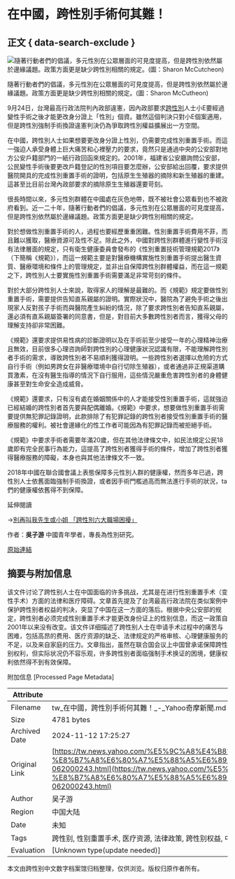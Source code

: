# 在中國，跨性別手術何其難！

## 正文 { data-search-exclude }


![隨著行動者們的倡議，多元性別在公眾層面的可見度提高，但是跨性別依然屬於邊緣議題。政策方面更是缺少跨性別相關的規定。(圖：Sharon McCutcheon)](https://s.yimg.com/ny/api/res/1.2/v1jrh9RAo8YlPhO4XRFBEQ--/YXBwaWQ9aGlnaGxhbmRlcjt3PTk2MDtoPTY0MDtjZj13ZWJw/https://media.zenfs.com/ko/rti.org.tw/6b0e560d9304abf3496125b897de786d)

隨著行動者們的倡議，多元性別在公眾層面的可見度提高，但是跨性別依然屬於邊緣議題。政策方面更是缺少跨性別相關的規定。(圖：Sharon McCutheon)

9月24日，台灣最高行政法院判內政部違憲，因內政部要求[跨性別](https://tw.news.yahoo.com/tag/跨性別)人士小E要經過變性手術之後才能更改身分證上「性別」個資。雖然這個判決只對小E個案適用，但是跨性別強制手術換證違憲判決仍為爭取跨性別權益擴展出一方空間。

在中國，跨性別人士如果想要更改身分證上性別，仍需要完成性別重置手術。而這一強迫人承受身體上巨大痛苦和心裡壓力的要求，竟然只是通過中央的公安部對地方公安戶籍部門的一紙行政回函來規定的。2001年，福建省公安廳詢問公安部，公民變性手術後要更改戶籍登記的性別項目要怎麼辦，公安部給出回覆，要求提供醫院開具的完成性別重置手術的證明，包括原生生殖器的摘除和新生殖器的重建。這甚至比目前台灣內政部要求的摘除原生生殖器還要苛刻。

很長時間以來，多元性別群體在中國處在灰色地帶，既不被社會公眾看到也不被政府看到。近一二十年，隨著行動者們的倡議，多元性別在公眾層面的可見度提高，但是跨性別依然屬於邊緣議題。政策方面更是缺少跨性別相關的規定。

對於想做性別重置手術的人，過程也要經歷重重困難。性別重置手術費用不菲，而且難以獲取，醫療資源可及性不足。除此之外，中國對跨性別群體進行變性手術沒有法律層面的規定，只有衛生健康委員會發布的《性別重置技術管理規範2017》（下簡稱《規範》），而這一規範主要是對醫療機構實施性別重置手術提出醫生資質、醫療環境和條件上的管理規定，並非出自保障跨性別群體權益，而在這一規範之下，跨性別人士要實施性別重置手術需要滿足非常苛刻的條件。

對於大部分跨性別人士來說，取得家人的理解是最難的。而《規範》規定要做性別重置手術，需要提供告知直系親屬的證明。實際狀況中，醫院為了避免手術之後出現家人反對孩子手術而與醫院產生糾紛的情況，除了要求跨性別者告知直系親屬，還必須有直系親屬簽署的同意書，但是，對目前大多數跨性別者而言，獲得父母的理解支持卻非常困難。

《規範》還要求提供易性病的診斷證明以及在手術前至少接受一年的心理精神治療且無效，目前很多心理咨詢師對跨性別的心理健康狀況認識有限，不能理解跨性別者手術的需求，導致跨性別者不易順利獲得證明。一些跨性別者選擇以危險的方式自行手術（例如男跨女在非醫療環境中自行切除生殖器），或者通過非正規渠道購買激素，在沒有醫生指導的情況下自行服用，這些情況嚴重危害跨性別者的身體健康甚至對生命安全造成威脅。

《規範》還要求，只有沒有處在婚姻關係中的人才能接受性別重置手術，這就強迫已經結婚的跨性別者首先要與配偶離婚。《規範》中要求，想要做性別重置手術需要提供無犯罪記錄證明，此款排除了有犯罪記錄的跨性別者接受性別重置手術的醫療服務的權利。被社會邊緣化的性工作者可能因為有犯罪記錄而被拒絕手術。

《規範》中要求手術者需要年滿20歲，但在其他法律條文中，如民法規定公民18歲即有完全民事行為能力，這提高了跨性別者獲得手術的條件，增加了跨性別者獲得醫療服務的障礙，本身也與其他法律條文不一致。

2018年中國在聯合國會議上表態保障多元性別人群的健康權，然而多年已過，跨性別人士依舊面臨強制手術換證，或者因手術門檻過高而無法進行手術的狀況，ta們的健康權依舊得不到保障。

延伸閱讀

→[別再叫我先生或小姐 「跨性別六大職場困擾」](https://www.rti.org.tw/news/view/id/2099245)

作者：**吳子游** 中國青年學者，專長為性別研究。

[原始連結](https://www.rti.org.tw/news/view/id/2114902)

## 摘要与附加信息

<!-- tcd_abstract -->
该文件讨论了跨性别人士在中国面临的许多挑战，尤其是在进行性别重置手术（变性手术）方面的法律和医疗障碍。文章首先提及了台湾最高行政法院在类似案例中保护跨性别者权益的判决，突显了中国在这一方面的落后。根据中央公安部的规定，跨性别者必须完成性别重置手术才能更改身份证上的性别信息，而这一政策自2001年以来没有改变。该文件详细描述了跨性别人士在申请手术过程中的痛苦与困难，包括高昂的费用、医疗资源的缺乏、法律规定的严格审核、心理健康服务的不足，以及来自家庭的压力。文章指出，虽然在联合国会议上中国曾承诺保障跨性别权利，但实际状况仍不容乐观，许多跨性别者面临强制手术换证的困境，健康权利依然得不到有效保障。
<!-- tcd_abstract_end -->

附加信息 [Processed Page Metadata]

| Attribute       | Value                                  |
|-----------------|----------------------------------------|
| Filename        | tw_在中國，跨性別手術何其難！_-_Yahoo奇摩新聞.md                             |
| Size            | 4781 bytes                           |
| Archived Date   | 2024-11-12 17:25:27                             |
| Original Link   | [https://tw.news.yahoo.com/%E5%9C%A8%E4%B8%AD%E5%9C%8B-%E8%B7%A8%E6%80%A7%E5%88%A5%E6%89%8B%E8%A1%93%E4%BD%95%E5%85%B6%E9%9B%A3-062000243.html](https://tw.news.yahoo.com/%E5%9C%A8%E4%B8%AD%E5%9C%8B-%E8%B7%A8%E6%80%A7%E5%88%A5%E6%89%8B%E8%A1%93%E4%BD%95%E5%85%B6%E9%9B%A3-062000243.html)                       |
| Author          | 吴子游                               |
| Region          | 中国大陆                               |
| Date            | 未知                                 |
| Tags            | 跨性别, 性别重置手术, 医疗资源, 法律政策, 跨性别权益, 中国社会                                 |
| Evaluation            | [Unknown type(update needed)]                                 |
<!-- tcd_table_end -->

本文由跨性别中文数字档案馆归档整理，仅供浏览。版权归原作者所有。
